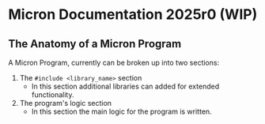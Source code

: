 # Micron Documentation 2025r0 (WIP)

## The Anatomy of a Micron Program
A Micron Program, currently can be broken up into two sections:
1. The `#include <library_name>` section
   - In this section additional libraries can added for extended functionality.
2. The program's logic section
   - In this section the main logic for the program is written.